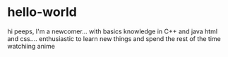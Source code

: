 # hello-world
hi peeps,
I'm a newcomer... with basics knowledge in C++ and java html and css.... enthusiastic to learn new things and spend the rest of the time watchiing anime
